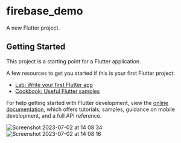 # firebase_demo

A new Flutter project.

## Getting Started

This project is a starting point for a Flutter application.

A few resources to get you started if this is your first Flutter project:

- [Lab: Write your first Flutter app](https://docs.flutter.dev/get-started/codelab)
- [Cookbook: Useful Flutter samples](https://docs.flutter.dev/cookbook)

For help getting started with Flutter development, view the
[online documentation](https://docs.flutter.dev/), which offers tutorials,
samples, guidance on mobile development, and a full API reference.

![Screenshot 2023-07-02 at 14 08 34](https://github.com/pasanbope/Flutter-Firebase-Note-App/assets/100598653/dd06420b-361d-433f-8fa6-b2f7884b4619)
![Screenshot 2023-07-02 at 14 08 16](https://github.com/pasanbope/Flutter-Firebase-Note-App/assets/100598653/18e38cb6-1605-456a-a286-74b27407f3d2)

